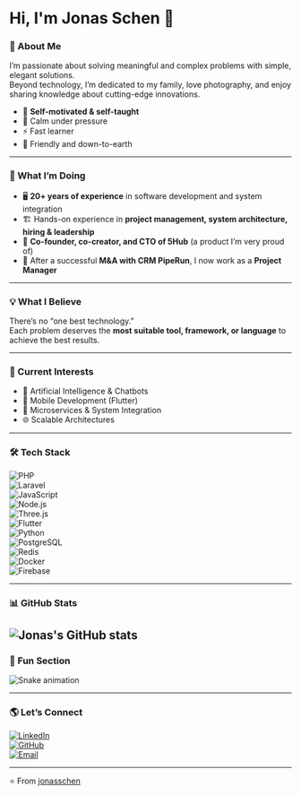 # Hi, I'm Jonas Schen 👋  

### 🚀 About Me  
I’m passionate about solving meaningful and complex problems with simple, elegant solutions.  
Beyond technology, I’m dedicated to my family, love photography, and enjoy sharing knowledge about cutting-edge innovations.  

- 🌟 **Self-motivated & self-taught**  
- 🧘 Calm under pressure  
- ⚡ Fast learner  
- 🤝 Friendly and down-to-earth  

---

### 💼 What I’m Doing  
- 🖥️ **20+ years of experience** in software development and system integration  
- 🏗️ Hands-on experience in **project management, system architecture, hiring & leadership**  
- 🚀 **Co-founder, co-creator, and CTO of 5Hub** (a product I’m very proud of)  
- 🤝 After a successful **M&A with CRM PipeRun**, I now work as a **Project Manager**  

---

### 💡 What I Believe  
There’s no “one best technology.”  
Each problem deserves the **most suitable tool, framework, or language** to achieve the best results.  

---

### 🎯 Current Interests  
- 🤖 Artificial Intelligence & Chatbots  
- 📱 Mobile Development (Flutter)  
- 🧩 Microservices & System Integration  
- 🌐 Scalable Architectures  

---

### 🛠️ Tech Stack  
![PHP](https://img.shields.io/badge/PHP-777BB4?logo=php&logoColor=white)  
![Laravel](https://img.shields.io/badge/Laravel-FF2D20?logo=laravel&logoColor=white)  
![JavaScript](https://img.shields.io/badge/JavaScript-F7DF1E?logo=javascript&logoColor=black)  
![Node.js](https://img.shields.io/badge/Node.js-339933?logo=node.js&logoColor=white)  
![Three.js](https://img.shields.io/badge/Three.js-black?logo=three.js&logoColor=white)  
![Flutter](https://img.shields.io/badge/Flutter-02569B?logo=flutter&logoColor=white)  
![Python](https://img.shields.io/badge/Python-3776AB?logo=python&logoColor=white)  
![PostgreSQL](https://img.shields.io/badge/PostgreSQL-316192?logo=postgresql&logoColor=white)  
![Redis](https://img.shields.io/badge/Redis-DC382D?logo=redis&logoColor=white)  
![Docker](https://img.shields.io/badge/Docker-2496ED?logo=docker&logoColor=white)  
![Firebase](https://img.shields.io/badge/Firebase-FFCA28?logo=firebase&logoColor=black)  

---

### 📊 GitHub Stats  
![Jonas's GitHub stats](https://github-readme-stats.vercel.app/api?username=jonasschen&show_icons=true&theme=radical)  
---

### 🐍 Fun Section  

![Snake animation](https://github.com/jonasschen/blob/output/github-contribution-grid-snake.svg)  

---

### 🌎 Let’s Connect  
[![LinkedIn](https://img.shields.io/badge/LinkedIn-blue?logo=linkedin&logoColor=white)](https://www.linkedin.com/in/jonasschen/)  
[![GitHub](https://img.shields.io/badge/GitHub-000?logo=github&logoColor=white)](https://github.com/jonasschen)  
[![Email](https://img.shields.io/badge/Email-D14836?logo=gmail&logoColor=white)](mailto:jonasschen@gmail.com)  

---

⭐️ From [jonasschen](https://github.com/jonasschen)
